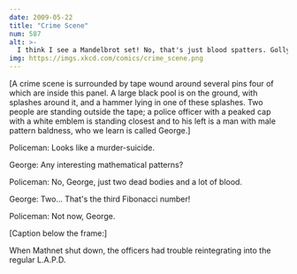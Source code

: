 ```yaml
---
date: 2009-05-22
title: "Crime Scene"
num: 587
alt: >-
  I think I see a Mandelbrot set! No, that's just blood spatters. Golly.
img: https://imgs.xkcd.com/comics/crime_scene.png
---
```

[A crime scene is surrounded by tape wound around several pins four of which are inside this panel. A large black pool is on the ground, with splashes around it, and a hammer lying in one of these splashes. Two people are standing outside the tape; a police officer with a peaked cap with a white emblem is standing closest and to his left is a man with male pattern baldness, who we learn is called George.]

Policeman: Looks like a murder-suicide.

George: Any interesting mathematical patterns?

Policeman: No, George, just two dead bodies and a lot of blood.

George: Two... That's the third Fibonacci number!

Policeman: Not now, George.

[Caption below the frame:]

When Mathnet shut down, the officers had trouble reintegrating into the regular L.A.P.D.